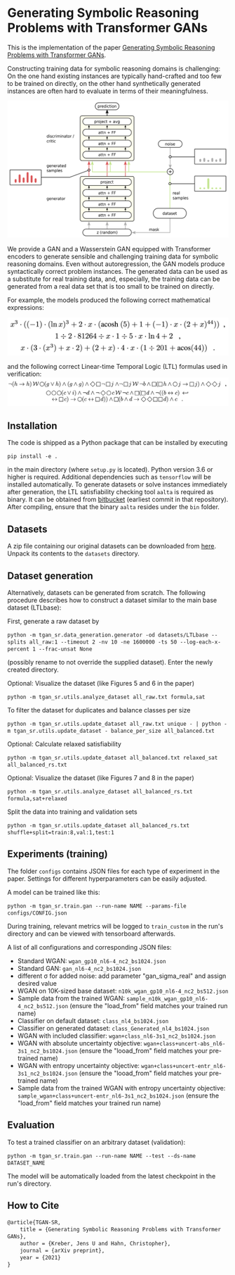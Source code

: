 Generating Symbolic Reasoning Problems with Transformer GANs
============================================================

This is the implementation of the paper [Generating Symbolic Reasoning Problems with Transformer GANs](https://arxiv.org/TODO).

Constructing training data for symbolic reasoning domains is challenging: On the one hand existing instances are typically hand-crafted and too few to be trained on directly, on the other hand synthetically generated instances are often hard to evaluate in terms of their meaningfulness.

<img src="images/arch.png" style="">

We provide a GAN and a Wasserstein GAN equipped with Transformer encoders to generate sensible and challenging training data for symbolic reasoning domains.
Even without autoregression, the GAN models produce syntactically correct problem instances.
The generated data can be used as a substitute for real training data, and, especially, the training data can be generated from a real data set that is too small to be trained on directly.

For example, the models produced the following correct mathematical expressions:

<p align="center">
    <img src="images/ex1.png" style="width:60vw">
</p>
and the following correct Linear-time Temporal Logic (LTL) formulas used in verification:

<img src="images/ex2.png" style="">

## Installation
The code is shipped as a Python package that can be installed by executing

    pip install -e .

in the main directory (where `setup.py` is located). Python version 3.6 or higher is required.
Additional dependencies such as `tensorflow` will be installed automatically.
To generate datasets or solve instances immediately after generation, the LTL satisfiability checking tool `aalta` is required as binary.
It can be obtained from [bitbucket](https://bitbucket.org/jl86/aalta) (earliest commit in that repository).
After compiling, ensure that the binary `aalta` resides under the `bin` folder.



## Datasets

A zip file containing our original datasets can be downloaded from [here](https://storage.googleapis.com/tgan-sr/datasets.zip).
Unpack its contents to the `datasets` directory.



## Dataset generation

Alternatively, datasets can be generated from scratch.
The following procedure describes how to construct a dataset similar to the main base dataset (LTLbase):

First, generate a raw dataset by

    python -m tgan_sr.data_generation.generator -od datasets/LTLbase --splits all_raw:1 --timeout 2 -nv 10 -ne 1600000 -ts 50 --log-each-x-percent 1 --frac-unsat None

(possibly rename to not override the supplied dataset). Enter the newly created directory.

Optional: Visualize the dataset (like Figures 5 and 6 in the paper)

    python -m tgan_sr.utils.analyze_dataset all_raw.txt formula,sat

To filter the dataset for duplicates and balance classes per size

    python -m tgan_sr.utils.update_dataset all_raw.txt unique - | python -m tgan_sr.utils.update_dataset - balance_per_size all_balanced.txt

Optional: Calculate relaxed satisfiability

    python -m tgan_sr.utils.update_dataset all_balanced.txt relaxed_sat all_balanced_rs.txt

Optional: Visualize the dataset (like Figures 7 and 8 in the paper)

    python -m tgan_sr.utils.analyze_dataset all_balanced_rs.txt formula,sat+relaxed

Split the data into training and validation sets

    python -m tgan_sr.utils.update_dataset all_balanced_rs.txt shuffle+split=train:8,val:1,test:1



## Experiments (training)

The folder `configs` contains JSON files for each type of experiment in the paper. Settings for different hyperparameters can be easily adjusted.

A model can be trained like this:

    python -m tgan_sr.train.gan --run-name NAME --params-file configs/CONFIG.json

During training, relevant metrics will be logged to `train_custom` in the run's directory and can be viewed with tensorboard afterwards.

A list of all configurations and corresponding JSON files:

* Standard WGAN: `wgan_gp10_nl6-4_nc2_bs1024.json`
* Standard GAN: `gan_nl6-4_nc2_bs1024.json`
* different σ for added noise: add parameter "gan_sigma_real" and assign desired value
* WGAN on 10K-sized base dataset: `n10k_wgan_gp10_nl6-4_nc2_bs512.json`
* Sample data from the trained WGAN: `sample_n10k_wgan_gp10_nl6-4_nc2_bs512.json` (ensure the "load_from" field matches your trained run name)
* Classifier on default dataset: `class_nl4_bs1024.json` 
* Classifier on generated dataset: `class_Generated_nl4_bs1024.json` 
* WGAN with included classifier: `wgan+class_nl6-3s1_nc2_bs1024.json` 
* WGAN with absolute uncertainty objective: `wgan+class+uncert-abs_nl6-3s1_nc2_bs1024.json` (ensure the "looad_from" field matches your pre-trained name)
* WGAN with entropy uncertainty objective: `wgan+class+uncert-entr_nl6-3s1_nc2_bs1024.json` (ensure the "looad_from" field matches your pre-trained name)
* Sample data from the trained WGAN with entropy uncertainty objective: `sample_wgan+class+uncert-entr_nl6-3s1_nc2_bs1024.json` (ensure the "load_from" field matches your trained run name)



## Evaluation

To test a trained classifier on an arbitrary dataset (validation):

    python -m tgan_sr.train.gan --run-name NAME --test --ds-name DATASET_NAME

The model will be automatically loaded from the latest checkpoint in the run's directory.

## How to Cite

    @article{TGAN-SR,
        title = {Generating Symbolic Reasoning Problems with Transformer GANs},
        author = {Kreber, Jens U and Hahn, Christopher},
        journal = {arXiv preprint},
        year = {2021}
    }